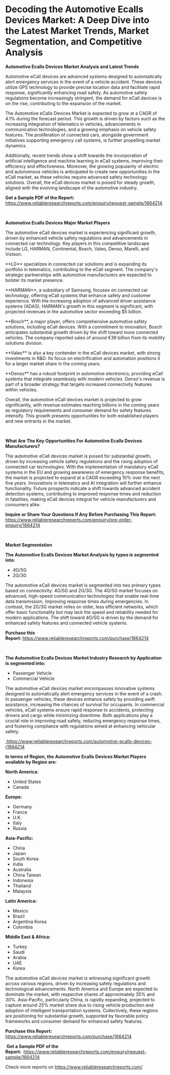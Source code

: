 <p><h1>Decoding the Automotive Ecalls Devices Market: A Deep Dive into the Latest Market Trends, Market Segmentation, and Competitive Analysis</h1></p><p><strong>Automotive Ecalls Devices Market Analysis and Latest Trends</strong></p>
<p><p>Automotive eCall devices are advanced systems designed to automatically alert emergency services in the event of a vehicle accident. These devices utilize GPS technology to provide precise location data and facilitate rapid response, significantly enhancing road safety. As automotive safety regulations become increasingly stringent, the demand for eCall devices is on the rise, contributing to the expansion of the market.</p><p>The Automotive eCalls Devices Market is expected to grow at a CAGR of 4.1% during the forecast period. This growth is driven by factors such as the increasing integration of telematics in vehicles, advancements in communication technologies, and a growing emphasis on vehicle safety features. The proliferation of connected cars, alongside government initiatives supporting emergency call systems, is further propelling market dynamics.</p><p>Additionally, recent trends show a shift towards the incorporation of artificial intelligence and machine learning in eCall systems, improving their efficiency and effectiveness. Moreover, the growing popularity of electric and autonomous vehicles is anticipated to create new opportunities in the eCall market, as these vehicles require advanced safety technology solutions. Overall, the eCall devices market is poised for steady growth, aligned with the evolving landscape of the automotive industry.</p></p>
<p><strong>Get a Sample PDF of the Report:&nbsp;</strong> <a href="https://www.reliableresearchreports.com/enquiry/request-sample/1664214?utm_campaign=2734&utm_medium=2&utm_source=Github&utm_content=ia&utm_term=23032025&utm_id=automotive-ecalls-devices">https://www.reliableresearchreports.com/enquiry/request-sample/1664214</a></p>
<p>&nbsp;</p>
<p><strong>Automotive Ecalls Devices Major Market Players</strong></p>
<p><p>The automotive eCall devices market is experiencing significant growth, driven by enhanced vehicle safety regulations and advancements in connected car technology. Key players in this competitive landscape include LG, HARMAN, Continental, Bosch, Valeo, Denso, Marelli, and Visteon.</p><p>**LG** specializes in connected car solutions and is expanding its portfolio in telematics, contributing to the eCall segment. The company's strategic partnerships with automotive manufacturers are expected to bolster its market presence.</p><p>**HARMAN**, a subsidiary of Samsung, focuses on connected car technology, offering eCall systems that enhance safety and customer experience. With the increasing adoption of advanced driver assistance systems (ADAS), HARMAN's growth in this segment is significant, with projected revenues in the automotive sector exceeding $5 billion.</p><p>**Bosch**, a major player, offers comprehensive automotive safety solutions, including eCall devices. With a commitment to innovation, Bosch anticipates substantial growth driven by the shift toward more connected vehicles. The company reported sales of around €39 billion from its mobility solutions division.</p><p>**Valeo** is also a key contender in the eCall devices market, with strong investments in R&D. Its focus on electrification and automation positions it for a larger market share in the coming years.</p><p>**Denso** has a robust footprint in automotive electronics, providing eCall systems that integrate seamlessly with modern vehicles. Denso's revenue is part of a broader strategy that targets increased connectivity features within vehicles.</p><p>Overall, the automotive eCall devices market is projected to grow significantly, with revenue estimates reaching billions in the coming years as regulatory requirements and consumer demand for safety features intensify. This growth presents opportunities for both established players and new entrants in the market.</p></p>
<p>&nbsp;</p>
<p><strong>What Are The Key Opportunities For Automotive Ecalls Devices Manufacturers?</strong></p>
<p><p>The automotive eCall devices market is poised for substantial growth, driven by increasing vehicle safety regulations and the rising adoption of connected car technologies. With the implementation of mandatory eCall systems in the EU and growing awareness of emergency response benefits, the market is projected to expand at a CAGR exceeding 10% over the next five years. Innovations in telematics and AI integration will further enhance functionality. Future prospects indicate a shift towards advanced accident detection systems, contributing to improved response times and reduction in fatalities, making eCall devices integral for vehicle manufacturers and consumers alike.</p></p>
<p><strong>Inquire or Share Your Questions If Any Before Purchasing This Report:</strong> <a href="https://www.reliableresearchreports.com/enquiry/pre-order-enquiry/1664214?utm_campaign=2734&utm_medium=2&utm_source=Github&utm_content=ia&utm_term=23032025&utm_id=automotive-ecalls-devices">https://www.reliableresearchreports.com/enquiry/pre-order-enquiry/1664214</a></p>
<p>&nbsp;</p>
<p><strong>Market Segmentation</strong></p>
<p><strong>The Automotive Ecalls Devices Market Analysis by types is segmented into:</strong></p>
<p><ul><li>4G/5G</li><li>2G/3G</li></ul></p>
<p><p>The automotive eCall devices market is segmented into two primary types based on connectivity: 4G/5G and 2G/3G. The 4G/5G market focuses on advanced, high-speed communication technologies that enable real-time data transmission, improving response times during emergencies. In contrast, the 2G/3G market relies on older, less efficient networks, which offer basic functionality but may lack the speed and reliability needed for modern applications. The shift toward 4G/5G is driven by the demand for enhanced safety features and connected vehicle systems.</p></p>
<p><strong>Purchase this Report:&nbsp;</strong><a href="https://www.reliableresearchreports.com/purchase/1664214?utm_campaign=2734&utm_medium=2&utm_source=Github&utm_content=ia&utm_term=23032025&utm_id=automotive-ecalls-devices">https://www.reliableresearchreports.com/purchase/1664214</a></p>
<p>&nbsp;</p>
<p><strong>The Automotive Ecalls Devices Market Industry Research by Application is segmented into:</strong></p>
<p><ul><li>Passenger Vehicle</li><li>Commercial Vehicle</li></ul></p>
<p><p>The automotive eCall devices market encompasses innovative systems designed to automatically alert emergency services in the event of a crash. In passenger vehicles, these devices enhance safety by providing swift assistance, increasing the chances of survival for occupants. In commercial vehicles, eCall systems ensure rapid response to accidents, protecting drivers and cargo while minimizing downtime. Both applications play a crucial role in improving road safety, reducing emergency response times, and fostering compliance with regulations aimed at enhancing vehicular safety.</p></p>
<p><a href="https://www.reliableresearchreports.com/automotive-ecalls-devices-r1664214?utm_campaign=2734&utm_medium=2&utm_source=Github&utm_content=ia&utm_term=23032025&utm_id=automotive-ecalls-devices">&nbsp;https://www.reliableresearchreports.com/automotive-ecalls-devices-r1664214</a></p>
<p><strong>In terms of Region, the Automotive Ecalls Devices Market Players available by Region are:</strong></p>
<p>
    <p> <strong> North America: </strong>
        <ul>
            <li>United States</li>
            <li>Canada</li>
        </ul>
        </p> 
    <p> <strong> Europe: </strong>
        <ul>
            <li>Germany</li>
            <li>France</li>
            <li>U.K.</li>
            <li>Italy</li>
            <li>Russia</li>
        </ul>
        </p> 
    <p> <strong> Asia-Pacific: </strong>
        <ul>
            <li>China</li>
            <li>Japan</li>
            <li>South Korea</li>
            <li>India</li>
            <li>Australia</li>
            <li>China Taiwan</li>
            <li>Indonesia</li>
            <li>Thailand</li>
            <li>Malaysia</li>
        </ul>
        </p> 
    <p> <strong> Latin America: </strong>
        <ul>
            <li>Mexico</li>
            <li>Brazil</li>
            <li>Argentina Korea</li>
            <li>Colombia</li>
        </ul>
        </p> 
    <p> <strong> Middle East & Africa: </strong>
        <ul>
            <li>Turkey</li>
            <li>Saudi</li>
            <li>Arabia</li>
            <li>UAE</li>
            <li>Korea</li>
        </ul>
    </p>
    </p>
<p><p>The automotive eCall devices market is witnessing significant growth across various regions, driven by increasing safety regulations and technological advancements. North America and Europe are expected to dominate the market, with respective shares of approximately 35% and 30%. Asia-Pacific, particularly China, is rapidly expanding, projected to capture around 25% market share due to rising vehicle production and adoption of intelligent transportation systems. Collectively, these regions are positioning for substantial growth, supported by favorable policy frameworks and consumer demand for enhanced safety features.</p></p>
<p><strong>Purchase this Report: </strong><a href="https://www.reliableresearchreports.com/purchase/1664214?utm_campaign=2734&utm_medium=2&utm_source=Github&utm_content=ia&utm_term=23032025&utm_id=automotive-ecalls-devices">https://www.reliableresearchreports.com/purchase/1664214</a></p>
<p>&nbsp;<strong>Get a Sample PDF of the Report:&nbsp;&nbsp;</strong><a href="https://www.reliableresearchreports.com/enquiry/request-sample/1664214?utm_campaign=2734&utm_medium=2&utm_source=Github&utm_content=ia&utm_term=23032025&utm_id=automotive-ecalls-devices">https://www.reliableresearchreports.com/enquiry/request-sample/1664214</a></p>
<p><strong></strong></p>
<p>Check more reports on <a href="https://www.reliableresearchreports.com/?utm_campaign=2734&utm_medium=2&utm_source=Github&utm_content=ia&utm_term=23032025&utm_id=automotive-ecalls-devices">https://www.reliableresearchreports.com/</a></p>